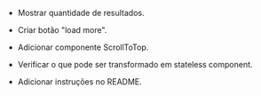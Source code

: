 - Mostrar quantidade de resultados.
- Criar botão "load more".

- Adicionar componente ScrollToTop.
- Verificar o que pode ser transformado em stateless component.
- Adicionar instruções no README.
